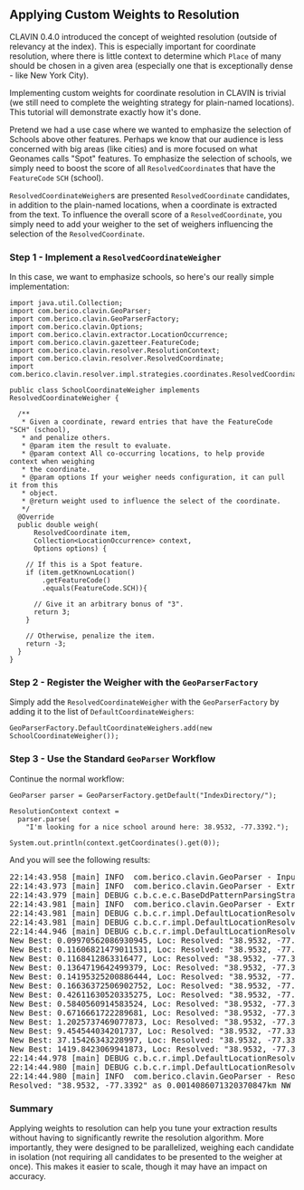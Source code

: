 ## Applying Custom Weights to Resolution

CLAVIN 0.4.0 introduced the concept of weighted resolution (outside of relevancy at the index).  This is especially important for coordinate resolution, where there is little context to determine which `Place` of many should be chosen in a given area (especially one that is exceptionally dense - like New York City).

Implementing custom weights for coordinate resolution in CLAVIN is trivial (we still need to complete the weighting strategy for plain-named locations).  This tutorial will demonstrate exactly how it&apos;s done.

Pretend we had a use case where we wanted to emphasize the selection of Schools above other features.  Perhaps we know that our audience is less concerned with big areas (like cities) and is more focused on what Geonames calls "Spot" features.  To emphasize the selection of schools, we simply need to boost the score of all `ResolvedCoordinate`s that have the `FeatureCode` `SCH` (school).

`ResolvedCoordinateWeigher`s are presented `ResolvedCoordinate` candidates, in addition to the plain-named locations, when a coordinate is extracted from the text.  To influence the overall score of a `ResolvedCoordinate`, you simply need to add your weigher to the set of weighers influencing the selection of the `ResolvedCoordinate`.

### Step 1 - Implement a `ResolvedCoordinateWeigher`

In this case, we want to emphasize schools, so here's our really simple implementation:

```
import java.util.Collection;
import com.berico.clavin.GeoParser;
import com.berico.clavin.GeoParserFactory;
import com.berico.clavin.Options;
import com.berico.clavin.extractor.LocationOccurrence;
import com.berico.clavin.gazetteer.FeatureCode;
import com.berico.clavin.resolver.ResolutionContext;
import com.berico.clavin.resolver.ResolvedCoordinate;
import com.berico.clavin.resolver.impl.strategies.coordinates.ResolvedCoordinateWeigher;

public class SchoolCoordinateWeigher implements ResolvedCoordinateWeigher {

  /**
   * Given a coordinate, reward entries that have the FeatureCode "SCH" (school), 
   * and penalize others.
   * @param item the result to evaluate.
   * @param context All co-occurring locations, to help provide context when weighing
   * the coordinate.
   * @param options If your weigher needs configuration, it can pull it from this
   * object.
   * @return weight used to influence the select of the coordinate.
   */
  @Override
  public double weigh(
      ResolvedCoordinate item,
      Collection<LocationOccurrence> context, 
      Options options) {
    
    // If this is a Spot feature.
    if (item.getKnownLocation()
        .getFeatureCode()
        .equals(FeatureCode.SCH)){
      
      // Give it an arbitrary bonus of "3".
      return 3;
    }
    
    // Otherwise, penalize the item.
    return -3;
  }
}
```

### Step 2 - Register the Weigher with the `GeoParserFactory`

Simply add the `ResolvedCoordinateWeigher` with the `GeoParserFactory` by adding it to the list of `DefaultCoordinateWeighers`:

```
GeoParserFactory.DefaultCoordinateWeighers.add(new SchoolCoordinateWeigher());
```

### Step 3 - Use the Standard `GeoParser` Workflow

Continue the normal workflow:

```
GeoParser parser = GeoParserFactory.getDefault("IndexDirectory/");

ResolutionContext context = 
  parser.parse(
    "I'm looking for a nice school around here: 38.9532, -77.3392.");

System.out.println(context.getCoordinates().get(0));
```

And you will see the following results:

<pre>
22:14:43.958 [main] INFO  com.berico.clavin.GeoParser - Input Size: 61
22:14:43.973 [main] INFO  com.berico.clavin.GeoParser - Extracted Location Count: 0
22:14:43.979 [main] DEBUG c.b.c.e.c.BaseDdPatternParsingStrategy - From '38.9532, -77.3392', parsed Lat/Lon: 38.9532, -77.3392.
22:14:43.981 [main] INFO  com.berico.clavin.GeoParser - Extracted Coordinates Count: 1
22:14:43.981 [main] DEBUG c.b.c.r.impl.DefaultLocationResolver - Beginning resolution step.
22:14:43.981 [main] DEBUG c.b.c.r.impl.DefaultLocationResolver - Found 0 location candidate lists.
22:14:44.946 [main] DEBUG c.b.c.r.impl.DefaultLocationResolver - Found 1 coordinate candidate lists.
New Best: 0.09970562086930945, Loc: Resolved: "38.9532, -77.3392" as 20.05904965600212km S of National Training School for Women and Girls (historical), [US]
New Best: 0.11606821479011531, Loc: Resolved: "38.9532, -77.3392" as 17.231246328864234km WSW of Andrew Small Male and Female Academy (historical), [US]
New Best: 0.1168412863316477, Loc: Resolved: "38.9532, -77.3392" as 17.117237089662872km SSW of Bells Mill Elementary School, [US]
New Best: 0.1364719642499379, Loc: Resolved: "38.9532, -77.3392" as 14.65502464914444km SSW of Bullis School, [US]
New Best: 0.14195325200886444, Loc: Resolved: "38.9532, -77.3392" as 14.089145346773082km SSW of Connelly School of the Holy Child, [US]
New Best: 0.16636372506902752, Loc: Resolved: "38.9532, -77.3392" as 12.021851513424334km SSW of Manor Montessori School, [US]
New Best: 0.42611630520335275, Loc: Resolved: "38.9532, -77.3392" as 4.693554261073285km ENE of A Scott Crossfield Elementary School, [US]
New Best: 0.5840560914583524, Loc: Resolved: "38.9532, -77.3392" as 3.424328637693209km NW of Armstrong Elementary School, [US]
New Best: 0.6716661722289681, Loc: Resolved: "38.9532, -77.3392" as 2.977669685764982km W of Aldrin Elementary School, [US]
New Best: 1.2025737469077873, Loc: Resolved: "38.9532, -77.3392" as 0.27767851746865363km NNE of Carter Glass Library (historical), [US]
New Best: 9.454544034201737, Loc: Resolved: "38.9532, -77.3392" as 0.12941177659941908km ENE of Fairfax County Government Offices, [US]
New Best: 37.15426343228997, Loc: Resolved: "38.9532, -77.3392" as 0.046345362912706085km SW of Harvest Christian Fellowship Church, [US]
New Best: 1419.8423069941873, Loc: Resolved: "38.9532, -77.3392" as 0.0014086071320370847km NW of Sunset Hills Montessori School Childrens House, [US]
22:14:44.978 [main] DEBUG c.b.c.r.impl.DefaultLocationResolver - Selected 1 coordinates.
22:14:44.980 [main] DEBUG c.b.c.r.impl.DefaultLocationResolver - Selected 0 locations.
22:14:44.980 [main] INFO  com.berico.clavin.GeoParser - Resolved 0 locations and 1 coordinates.
Resolved: "38.9532, -77.3392" as 0.0014086071320370847km NW of Sunset Hills Montessori School Childrens House, [US]
</pre>

### Summary

Applying weights to resolution can help you tune your extraction results without having to significantly rewrite the resolution algorithm.  More importantly, they were designed to be parallelized, weighing each candidate in isolation (not requiring all candidates to be presented to the weigher at once).  This makes it easier to scale, though it may have an impact on accuracy.


